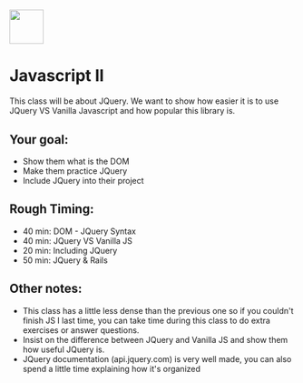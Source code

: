 # <img src="https://cloud.githubusercontent.com/assets/8397980/19818474/bd21af4c-9d04-11e6-8df6-1ed154718dce.png" height="60">

# Javascript II
This class will be about JQuery. We want to show how easier it is to use JQuery VS Vanilla Javascript and how popular this library is.

## Your goal:
* Show them what is the DOM
* Make them practice JQuery
* Include JQuery into their project

## Rough Timing:
* 40 min: DOM - JQuery Syntax
* 40 min: JQuery VS Vanilla JS
* 20 min: Including JQuery
* 50 min: JQuery & Rails


## Other notes:

* This class has a little less dense than the previous one so if you couldn't finish JS I last time, you can take time during this class to do extra exercises or answer questions.
* Insist on the difference between JQuery and Vanilla JS and show them how useful JQuery is.
* JQuery documentation (api.jquery.com) is very well made, you can also spend a little time explaining how it's organized
